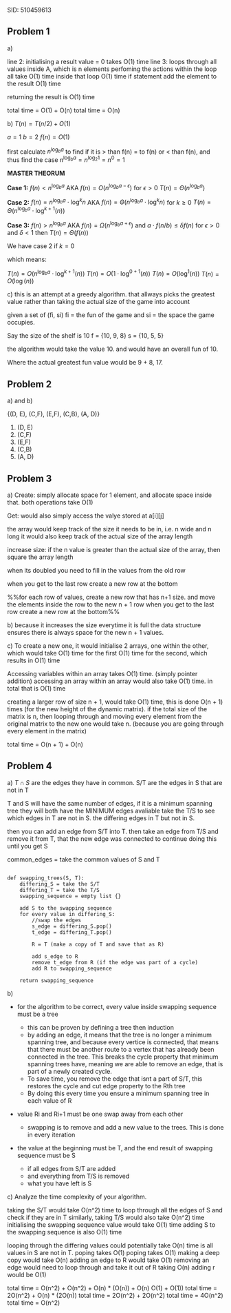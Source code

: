 SID: 510459613

## Problem 1
a)

line 2: initialising a result value = 0 takes O(1) time
line 3: loops through all values inside A, which is n elements perfoming the actions within the loop all take O(1) time
	inside that loop O(1) time if statement
		add the element to the result O(1) time

returning the result is O(1) time

total time = O(1) + O(n) 
total time = O(n) 

b)
$T(n) = T(n/2) + O(1)$ 

$a =1$
$b =2$
$f(n) =O(1)$

first calculate $n^{\log_b a}$ to find if it is > than f(n) = to f(n) or < than f(n), and thus find the case
$n^{\log_b a} = n^{\log_2 1}= n^0 = 1$


**MASTER THEORUM**

**Case 1:** $f(n) < n^{\log_b a}$                   AKA           $f(n) = O(n^{\log_b a - \epsilon})$ for $\epsilon > 0$
	$T(n) = \Theta(n^{\log_b a})$

**Case 2:** $f(n) = n^{\log_b a} \cdot \log^k n$        AKA          $f(n) = \Theta(n^{\log_b a} \cdot \log^k n)$ for $k  \ge 0$
	$T(n) = \Theta(n^{\log_b a} \cdot \log^{k + 1}(n))$

**Case 3:** $f(n) > n^{\log_b a}$                   AKA          $f(n) = \Omega(n^{\log_b a + \epsilon})$ and $a \cdot f(n/b) \le \delta f(n)$ for  $\epsilon > 0$ and $\delta < 1$ then
	$T(n) = \Theta(f(n))$

We have case 2 if $k = 0$

which means:

$T(n) = O(n^{\log_b a} \cdot \log^{k + 1}(n))$
$T(n) = O(1 \cdot \log^{0 + 1}(n))$
$T(n) = O(\log^{1}(n))$
$T(n) = O(\log(n))$

c)
this is an attempt at a greedy algorithm. that allways picks the greatest value rather than taking the actual size of the game into account

given a set of (fi, si) fi = the fun of the game and si = the space the game occupies.  

Say the size of the shelf is 10 
f = {10, 9, 8}
s = {10, 5, 5}

the algorithm would take the value 10. and would have an overall fun of 10.

Where the actual greatest fun value would be 9 + 8, 17.

## Problem 2
a) and b)

{(D, E), (C,F), (E,F), (C,B), (A, D)}

1. (D, E)
2. (C,F)
3. (E,F)
4. (C,B)
5. (A, D)

## Problem 3

a)
Create: simply allocate space for 1 element, and allocate space inside that. both operations take O(1)

Get: would also simply access the valye stored at a\[i]\[j]

the array would keep track of the size it needs to be in, i.e. n wide and n long
it would also keep track of the actual size of the array length

increase size: 
if the n value is greater than the actual size of the array, then square the array length 

when its doubled you need to fill in the values from the old row

when you get to the last row create a new row at the bottom

%%for each row of values, create a new row that has n+1 size. and move the elements inside the row to the new n + 1 row 
when you get to the last row create a new row at the bottom%%

b)
because it increases the size everytime it is full the data structure ensures   there is always space for the new n + 1 values. 

c)
To create a new one, it would initialise  2 arrays, one within the other, which would take O(1) time for the first O(1) time for the second, which results in O(1) time

Accessing variables within an array takes O(1) time. (simply pointer addition) accessing an array within an array would also take O(1) time. in total that is O(1) time

creating a larger row of size n + 1, would take O(1) time, this is done O(n + 1) times (for the new height of the dynamic matrix). if the total size of the matrix is n, then looping through and moving every element from the original matrix to the new one would take n. (because you are going through every element in the matrix) 

total time = O(n + 1) + O(n)

## Problem 4
a)
$T \cap S$ are the edges they have in common.
S/T are the edges in S that are not in T


T and S will have the same number of edges, if it is a minimum spanning tree they will both have the MINIMUM edges avaliable
take the T/S to see which edges in T are not in S. the differing edges in T but not in S.

then you can add an edge from S/T into T.
then take an edge from T/S and remove it from T, that the new edge was connected to
continue doing this until you get S


common_edges = take the common values of S and T
```pseudocode

def swapping_trees(S, T):
	differing_S = take the S/T
	differing_T = take the T/S
	swapping_sequence = empty list {}
	
	add S to the swapping sequence
	for every value in differing_S:
		//swap the edges
		s_edge = differing_S.pop()
		t_edge = differing_T.pop()
		
		R = T (make a copy of T and save that as R)
		
		add s_edge to R
		remove t_edge from R (if the edge was part of a cycle)
		add R to swapping_sequence
	
	return swapping_sequence
```

b)
- for the algorithm to be correct, every value inside swapping sequence must be a tree
	- this can be proven by defining a tree then induction
	- by adding an edge, it means that the tree is no longer a minimum spanning tree, and because every vertice is connected, that means that there must be another route to a vertex that has already been connected in the tree. This breaks the cycle property that minimum spanning trees have, meaning we are able to remove an edge, that is part of a newly created cycle.
	- To save time, you remove the edge that isnt a part of S/T, this restores the cycle and cut edge property to the Rth tree
	- By doing this every time you ensure a minimum spanning tree in each value of R

- value Ri and Ri+1 must be one swap away from each other
	- swapping is to remove and add a new value to the trees. This is done in every iteration
- the value at the beginning must be T, and the end result of swapping sequence must be S
	- if all edges from S/T are added
	- and everything from T/S is removed
	- what you have left is S

c) Analyze the time complexity of your algorithm.

taking the S/T would take O(n^2) time to loop through all the edges of S 
and check if they are in T
similarly, taking T/S would also take O(n^2) time
initialising the swapping sequence value would take O(1) time
adding S to the swapping sequence is also O(1) time

looping through the differing values could potentially take O(n) time is all values in S are not in T.
	poping takes O(1)
	poping takes O(1)
	making a deep copy would take O(n)
	adding an edge to R would take O(1)
	removing an edge would need to loop through and take it out of R taking O(n)
	adding r would be O(1)

total time =  O(n^2) + O(n^2) + O(n) * (O(n)) + O(n) O(1) +  O(1))
total time =  2O(n^2) + O(n) * (2O(n))
total time =  2O(n^2) + 2O(n^2)
total time =  4O(n^2)
total time =  O(n^2)
